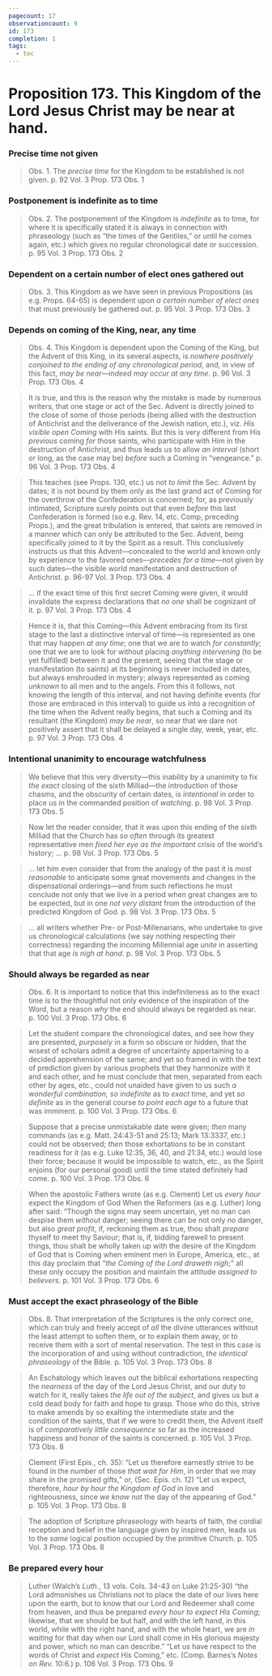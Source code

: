 ```yaml
---
pagecount: 17
observationcount: 9
id: 173
completion: 1
tags:
  - toc
---
```

# Proposition 173. This Kingdom of the Lord Jesus Christ may be near at hand.
### Precise time not given
>Obs. 1. The *precise time* for the Kingdom to be established is not given.
>p. 92 Vol. 3 Prop. 173 Obs. 1
### Postponement is indefinite as to time
>Obs. 2. The postponement of the Kingdom is *indefinite* as to time, for where it is specifically stated it is always in connection with phraseology (such as “the times of the Gentiles,” or until he comes again, etc.) which gives no regular chronological date or succession.
>p. 95 Vol. 3 Prop. 173 Obs. 2
### Dependent on a certain number of elect ones gathered out
>Obs. 3. This Kingdom as we have seen in previous Propositions (as e.g. Props. 64-65) is dependent upon *a certain number of elect ones* that must previously be gathered out.
>p. 95 Vol. 3 Prop. 173 Obs. 3
### Depends on coming of the King, near, any time
>Obs. 4. This Kingdom is dependent upon the Coming of the King, but the Advent of this King, in its several aspects, is *nowhere positively conjoined to the ending of any chronological period*, and, in view of this fact, *may be near—indeed may occur at any time*.
>p. 96 Vol. 3 Prop. 173 Obs. 4

>It is true, and this is the reason why the mistake is made by numerous writers, that one stage or act of the Sec. Advent is directly joined to the close of some of those periods (being allied with the destruction of Antichrist and the deliverance of the Jewish nation, etc.), viz. *His visible open Coming* with His saints. But this is very different from His *previous* coming *for* those saints, who participate with Him in the destruction of Antichrist, and thus leads us to allow *an interval* (short or long, as the case may be) *before* such a Coming in “vengeance.”
>p. 96 Vol. 3 Prop. 173 Obs. 4

>This teaches (see Props. 130, etc.) us not *to limit* the Sec. Advent by dates; it is not bound by them only as the last grand act of Coming for the overthrow of the Confederation is concerned; for, as previously intimated, Scripture surely points out that even *before* this last Confederation is formed (so e.g. Rev. 14, etc. Comp, preceding Props.), and the great tribulation is entered, that saints are removed in a manner which can only be attributed to the Sec. Advent, being specifically joined to it by the Spirit as a result. This conclusively instructs us that this Advent—concealed to the world and known only by experience to the favored ones—*precedes for a time*—not given by such dates—the visible world manifestation and destruction of Antichrist.
>p. 96-97 Vol. 3 Prop. 173 Obs. 4

>... if the exact time of this first secret Coming were given, it would invalidate the express declarations that *no one* shall be cognizant of it.
>p. 97 Vol. 3 Prop. 173 Obs. 4

>Hence it is, that this Coming—this Advent embracing from its first stage to the last a distinctive interval of time—is represented as one that may happen *at any time*; one that we are to watch *for constantly*; one that we are to look for without placing *anything intervening* (to be yet fulfilled) between it and the present, seeing that the stage or manifestation (to saints) at its beginning is never included in dates, but always enshrouded in mystery; always represented as coming *unknown* to all men and to the angels. From this it follows, not knowing the length of this interval, and not having definite events (for those are embraced in this interval) to guide us into a recognition of the time when the Advent really begins, that such a Coming and its resultant (the Kingdom) *may be near*, so near that we dare not positively assert that it shall be delayed a single day, week, year, etc.
>p. 97 Vol. 3 Prop. 173 Obs. 4

### Intentional unanimity to encourage watchfulness
>We believe that this very diversity—this inability by a unanimity to fix *the exact* closing of the sixth Milliad—the introduction of those chasms, and the obscurity of certain dates, is *intentional* in order to place us in the commanded position of *watching*.
>p. 98 Vol. 3 Prop. 173 Obs. 5

>Now let the reader consider, that it was upon this ending of the sixth Milliad that the Church has *so often* through its greatest representative men *fixed her eye as the important crisis* of the world’s history; ...
>p. 98 Vol. 3 Prop. 173 Obs. 5

>... let him even consider that from the analogy of the past it is *most reasonable* to anticipate some great movements and changes in the dispensational orderings—and from such reflections he must conclude not only that we live in a period when great changes are to be expected, but in one *not very distant* from the introduction of the predicted Kingdom of God.
>p. 98 Vol. 3 Prop. 173 Obs. 5

>... all writers whether Pre- or Post-Millenarians, who undertake to give us chronological calculations (we say nothing respecting their correctness) regarding the incoming Millennial age *unite* in asserting that that age *is nigh at hand*.
>p. 98 Vol. 3 Prop. 173 Obs. 5
### Should always be regarded as near
>Obs. 6. It is important to notice that this indefiniteness as to the exact time is to the thoughtful not only evidence of the inspiration of the Word, but a reason *why* the end should always be regarded as near.
>p. 100 Vol. 3 Prop. 173 Obs. 6

>Let the student compare the chronological dates, and see how they are presented, *purposely* in a form so obscure or hidden, that the wisest of scholars admit a degree of uncertainty appertaining to a decided apprehension of the same; and yet so framed in with the text of prediction given by various prophets that they harmonize with it and each other, and he must conclude that men, separated from each other by ages, etc., could not unaided have given to us such *a wonderful combination, so indefinite* as to *exact* time, and yet *so definite* as in the general course *to point each age* to a future that was imminent.
>p. 100 Vol. 3 Prop. 173 Obs. 6

>Suppose that a precise unmistakable date were given; *then* many commands (as e.g. Matt. 24:43-51 and 25:13; Mark 13:3337, etc.) could not be observed; *then* those exhortations to be in constant readiness for it (as e.g. Luke 12:35, 36, 40, and 21:34, etc.) would lose their force; because it would be impossible to watch, etc., as the Spirit enjoins (for our personal good) until the time stated definitely had come.
>p. 100 Vol. 3 Prop. 173 Obs. 6

>When the apostolic Fathers wrote (as e.g. Clement) Let us *every hour* expect the Kingdom of God When the Reformers (as e.g. Luther) long after said: “Though the signs may seem uncertain, yet no man can despise them *without* danger; seeing there can be not only *no* danger, but also *great profit*, if, reckoning them as true, thou shalt *prepare* thyself to meet thy Saviour; that is, if, bidding farewell to present things, thou shalt be wholly taken up with the desire of the Kingdom of God that is Coming when eminent men in Europe, America, etc., at this day proclaim that “*the Coming of the Lord draweth nigh*;" all these only occupy the position and maintain the attitude *assigned to believers*.
>p. 101 Vol. 3 Prop. 173 Obs. 6
### Must accept the exact phraseology of the Bible
>Obs. 8. That interpretation of the Scriptures is the only correct one, which can truly and freely accept of *all* the divine utterances without the least attempt to soften them, or to explain them away, or to receive them with a sort of mental reservation. The test in this case is the incorporation of and using without contradiction, *the identical phraseology* of the Bible.
>p. 105 Vol. 3 Prop. 173 Obs. 8

>An Eschatology which leaves out the biblical exhortations respecting the *nearness* of the day of the Lord Jesus Christ, and our duty to watch for it, really takes *the life out of the subject*, and gives us but a cold dead body for faith and hope to grasp. Those who do this, strive to make amends by so exalting the intermediate state and the condition of the saints, that if we were to credit them, the Advent itself is of *comparatively little consequence* so far as the increased happiness and honor of the saints is concerned.
>p. 105 Vol. 3 Prop. 173 Obs. 8

>Clement (First Epis., ch. 35): “Let us therefore earnestly strive to be found in the number of those *that wait for Him*, in order that we may share in the promised gifts,” or, (Sec. Epis. ch. 12) “Let us expect, therefore, *hour by hour the Kingdom of God* in love and righteousness, since *we know not* the day of the appearing of God.”
>p. 105 Vol. 3 Prop. 173 Obs. 8

>The adoption of Scripture phraseology with hearts of faith, the cordial reception and belief in the language given by inspired men, leads us to the *same* logical position occupied by the primitive Church.
>p. 105 Vol. 3 Prop. 173 Obs. 8
### Be prepared every hour
>Luther (Walch’s *Luth.*, 13 vols. Cols. 34-43 on Luke 21:25-30) “the Lord admonishes us Christians not to place the date of our lives here upon the earth, but to know that our Lord and Redeemer shall come from heaven, and thus be prepared *every hour to expect His Coming*; likewise, that we should be but half, and with the left hand, in this world, while with the right hand, and with the whole heart, we are *in waiting* for that day when our Lord shall come in His glorious majesty and power, which no man can describe.” “Let us have respect to the words of Christ and *expect* His Coming,” etc. (Comp. Barnes’s *Notes on Rev.* 10:6.)
>p. 106 Vol. 3 Prop. 173 Obs. 9

